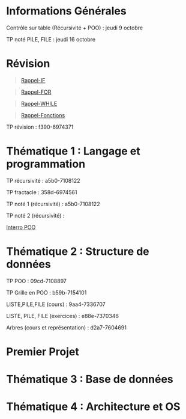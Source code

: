 # Informations Générales

Contrôle sur table (Récursivité + POO) : jeudi 9 octobre

TP noté PILE, FILE : jeudi 16 octobre



# Révision 

> [Rappel-IF](Cours/Rappels1-IF.pdf)

> [Rappel-FOR](Cours/Rappels2-For.pdf)

> [Rappel-WHILE](Cours/Rappels3-While.pdf)

> [Rappel-Fonctions](Cours/Rappels4-Fonctions.pdf)

 TP révision : f390-6974371
  
# Thématique 1 : Langage et programmation

TP récursivité : a5b0-7108122

TP fractacle : 358d-6974561

TP noté 1 (récursivité) : a5b0-7108122

TP noté 2 (récursivité) : 

[Interro POO](Devoirs/interroPOO.pdf)
 
# Thématique 2 : Structure de données

 TP POO : 09cd-7108897

 TP Grille en POO : b59b-7154101

 LISTE,PILE,FILE (cours) : 9aa4-7336707

 LISTE, PILE, FILE (exercices) : e88e-7370346

Arbres (cours et représentation) : d2a7-7604691
# Premier Projet 


# Thématique 3 : Base de données


# Thématique 4 : Architecture et OS 